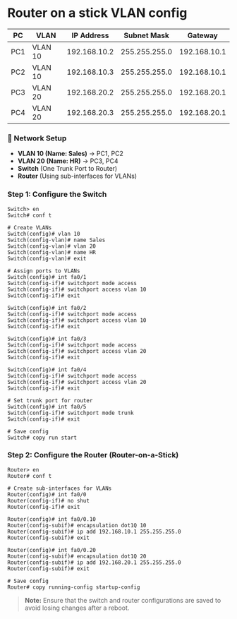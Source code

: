 # Router on a stick VLAN config

| PC  | VLAN   | IP Address    | Subnet Mask     | Gateway       |
|-----|--------|---------------|-----------------|---------------|
| PC1 | VLAN 10| 192.168.10.2  | 255.255.255.0   | 192.168.10.1  |
| PC2 | VLAN 10| 192.168.10.3  | 255.255.255.0   | 192.168.10.1  |
| PC3 | VLAN 20| 192.168.20.2  | 255.255.255.0   | 192.168.20.1  |
| PC4 | VLAN 20| 192.168.20.3  | 255.255.255.0   | 192.168.20.1  |

### 📌 Network Setup
- **VLAN 10 (Name: Sales)** → PC1, PC2
- **VLAN 20 (Name: HR)** → PC3, PC4
- **Switch** (One Trunk Port to Router)
- **Router** (Using sub-interfaces for VLANs)

### Step 1: Configure the Switch
```plaintext
Switch> en
Switch# conf t

# Create VLANs
Switch(config)# vlan 10
Switch(config-vlan)# name Sales
Switch(config-vlan)# vlan 20
Switch(config-vlan)# name HR
Switch(config-vlan)# exit

# Assign ports to VLANs
Switch(config)# int fa0/1
Switch(config-if)# switchport mode access
Switch(config-if)# switchport access vlan 10
Switch(config-if)# exit

Switch(config)# int fa0/2
Switch(config-if)# switchport mode access
Switch(config-if)# switchport access vlan 10
Switch(config-if)# exit

Switch(config)# int fa0/3
Switch(config-if)# switchport mode access
Switch(config-if)# switchport access vlan 20
Switch(config-if)# exit

Switch(config)# int fa0/4
Switch(config-if)# switchport mode access
Switch(config-if)# switchport access vlan 20
Switch(config-if)# exit

# Set trunk port for router
Switch(config)# int fa0/5
Switch(config-if)# switchport mode trunk
Switch(config-if)# exit

# Save config
Switch# copy run start
```

### Step 2: Configure the Router (Router-on-a-Stick)
```plaintext
Router> en
Router# conf t

# Create sub-interfaces for VLANs
Router(config)# int fa0/0
Router(config-if)# no shut
Router(config-if)# exit

Router(config)# int fa0/0.10
Router(config-subif)# encapsulation dot1Q 10
Router(config-subif)# ip add 192.168.10.1 255.255.255.0
Router(config-subif)# exit

Router(config)# int fa0/0.20
Router(config-subif)# encapsulation dot1Q 20
Router(config-subif)# ip add 192.168.20.1 255.255.255.0
Router(config-subif)# exit

# Save config
Router# copy running-config startup-config
```

> **Note:** Ensure that the switch and router configurations are saved to avoid losing changes after a reboot.
